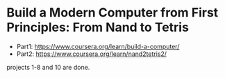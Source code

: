 # Build a Modern Computer from First Principles: From Nand to Tetris

- Part1: https://www.coursera.org/learn/build-a-computer/
- Part2: https://www.coursera.org/learn/nand2tetris2/

projects 1-8 and 10 are done.
